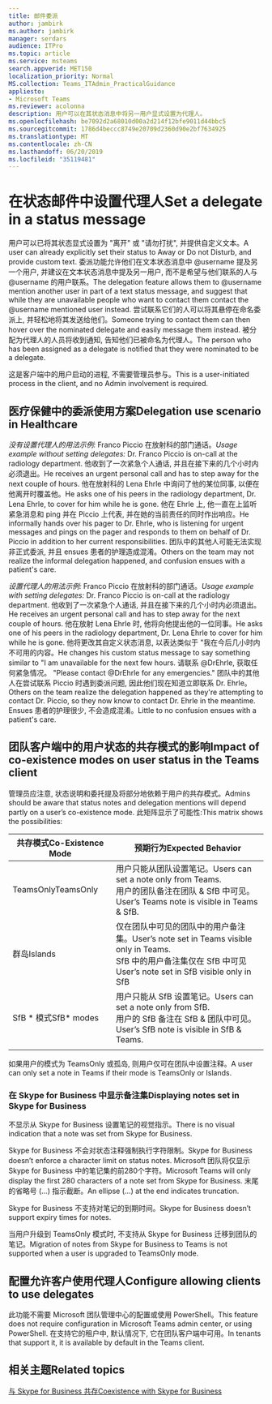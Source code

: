 ```yaml
---
title: 邮件委派
author: jambirk
ms.author: jambirk
manager: serdars
audience: ITPro
ms.topic: article
ms.service: msteams
search.appverid: MET150
localization_priority: Normal
MS.collection: Teams_ITAdmin_PracticalGuidance
appliesto:
- Microsoft Teams
ms.reviewer: acolonna
description: 用户可以在其状态消息中将另一用户显式设置为代理人。
ms.openlocfilehash: be7092d2a68010d00a2d214f12bfe9011d44bbc5
ms.sourcegitcommit: 1786d4beccc8749e20709d2360d90e2bf7634925
ms.translationtype: MT
ms.contentlocale: zh-CN
ms.lasthandoff: 06/20/2019
ms.locfileid: "35119481"
---
```

# <a name="set-a-delegate-in-a-status-message"></a><span data-ttu-id="a844e-103">在状态邮件中设置代理人</span><span class="sxs-lookup"><span data-stu-id="a844e-103">Set a delegate in a status message</span></span>

<span data-ttu-id="a844e-104">用户可以已将其状态显式设置为 "离开" 或 "请勿打扰", 并提供自定义文本。</span><span class="sxs-lookup"><span data-stu-id="a844e-104">A user can already explicitly set their status to Away or Do not Disturb, and provide custom text.</span></span> <span data-ttu-id="a844e-105">委派功能允许他们在文本状态消息中 @username 提及另一个用户, 并建议在文本状态消息中提及另一用户, 而不是希望与他们联系的人与 @username 的用户联系。</span><span class="sxs-lookup"><span data-stu-id="a844e-105">The delegation feature allows them to @username mention another user in part of a text status message, and suggest that while they are unavailable people who want to contact them contact the @username mentioned user instead.</span></span> <span data-ttu-id="a844e-106">尝试联系它们的人可以将其悬停在命名委派上, 并轻松地将其发送给他们。</span><span class="sxs-lookup"><span data-stu-id="a844e-106">Someone trying to contact them can then hover over the nominated delegate and easily message them instead.</span></span>  <span data-ttu-id="a844e-107">被分配为代理人的人员将收到通知, 告知他们已被命名为代理人。</span><span class="sxs-lookup"><span data-stu-id="a844e-107">The person who has been assigned as a delegate is notified that they were nominated to be a delegate.</span></span>

<span data-ttu-id="a844e-108">这是客户端中的用户启动的进程, 不需要管理员参与。</span><span class="sxs-lookup"><span data-stu-id="a844e-108">This is a user-initiated process in the client, and no Admin involvement is required.</span></span>

## <a name="delegation-use-scenario-in-healthcare"></a><span data-ttu-id="a844e-109">医疗保健中的委派使用方案</span><span class="sxs-lookup"><span data-stu-id="a844e-109">Delegation use scenario in Healthcare</span></span>

<span data-ttu-id="a844e-110">*没有设置代理人的用法示例:* Franco Piccio 在放射科的部门通话。</span><span class="sxs-lookup"><span data-stu-id="a844e-110">*Usage example without setting delegates:*  Dr. Franco Piccio is on-call at the radiology department.</span></span> <span data-ttu-id="a844e-111">他收到了一次紧急个人通话, 并且在接下来的几个小时内必须退出。</span><span class="sxs-lookup"><span data-stu-id="a844e-111">He receives an urgent personal call and has to step away for the next couple of hours.</span></span> <span data-ttu-id="a844e-112">他在放射科的 Lena Ehrle 中询问了他的某位同事, 以便在他离开时覆盖他。</span><span class="sxs-lookup"><span data-stu-id="a844e-112">He asks one of his peers in the radiology department, Dr. Lena Ehrle, to cover for him while he is gone.</span></span> <span data-ttu-id="a844e-113">他在 Ehrle 上, 他一直在上监听紧急消息和 ping 并在 Piccio 上代表, 并在她的当前责任的同时作出响应。</span><span class="sxs-lookup"><span data-stu-id="a844e-113">He informally hands over his pager to Dr. Ehrle, who is listening for urgent messages and pings on the pager and responds to them on behalf of Dr. Piccio in addition to her current responsibilities.</span></span> <span data-ttu-id="a844e-114">团队中的其他人可能无法实现非正式委派, 并且 ensues 患者的护理造成混淆。</span><span class="sxs-lookup"><span data-stu-id="a844e-114">Others on the team may not realize the informal delegation happened, and confusion ensues with a patient's care.</span></span>

<span data-ttu-id="a844e-115">*设置代理人的用法示例:* Franco Piccio 在放射科的部门通话。</span><span class="sxs-lookup"><span data-stu-id="a844e-115">*Usage example with setting delegates:* Dr. Franco Piccio is on-call at the radiology department.</span></span> <span data-ttu-id="a844e-116">他收到了一次紧急个人通话, 并且在接下来的几个小时内必须退出。</span><span class="sxs-lookup"><span data-stu-id="a844e-116">He receives an urgent personal call and has to step away for the next couple of hours.</span></span> <span data-ttu-id="a844e-117">他在放射 Lena Ehrle 时, 他将向他提出他的一位同事。</span><span class="sxs-lookup"><span data-stu-id="a844e-117">He asks one of his peers in the radiology department, Dr. Lena Ehrle to cover for him while he is gone.</span></span> <span data-ttu-id="a844e-118">他将更改其自定义状态消息, 以表达类似于 "我在今后几小时内不可用的内容。</span><span class="sxs-lookup"><span data-stu-id="a844e-118">He changes his custom status message to say something similar to "I am unavailable for the next few hours.</span></span> <span data-ttu-id="a844e-119">请联系 @DrEhrle, 获取任何紧急情况。 "</span><span class="sxs-lookup"><span data-stu-id="a844e-119">Please contact @DrEhrle for any emergencies."</span></span>  <span data-ttu-id="a844e-120">团队中的其他人在尝试联系 Piccio 时遇到委派问题, 因此他们现在知道立即联系 Dr. Ehrle。</span><span class="sxs-lookup"><span data-stu-id="a844e-120">Others on the team realize the delegation happened as they're attempting to contact Dr. Piccio, so they now know to contact Dr. Ehrle in the meantime.</span></span> <span data-ttu-id="a844e-121">Ensues 患者的护理很少, 不会造成混淆。</span><span class="sxs-lookup"><span data-stu-id="a844e-121">Little to no confusion ensues with a patient's care.</span></span>

## <a name="impact-of-co-existence-modes-on-user-status-in-the-teams-client"></a><span data-ttu-id="a844e-122">团队客户端中的用户状态的共存模式的影响</span><span class="sxs-lookup"><span data-stu-id="a844e-122">Impact of co-existence modes on user status in the Teams client</span></span>

<span data-ttu-id="a844e-123">管理员应注意, 状态说明和委托提及将部分地依赖于用户的共存模式。</span><span class="sxs-lookup"><span data-stu-id="a844e-123">Admins should be aware that status notes and delegation mentions will depend partly on a user’s co-existence mode.</span></span> <span data-ttu-id="a844e-124">此矩阵显示了可能性:</span><span class="sxs-lookup"><span data-stu-id="a844e-124">This matrix shows the possibilities:</span></span>

|<span data-ttu-id="a844e-125">共存模式</span><span class="sxs-lookup"><span data-stu-id="a844e-125">Co-Existence Mode</span></span> | <span data-ttu-id="a844e-126">预期行为</span><span class="sxs-lookup"><span data-stu-id="a844e-126">Expected Behavior</span></span>|
|---|---|
|<span data-ttu-id="a844e-127">TeamsOnly</span><span class="sxs-lookup"><span data-stu-id="a844e-127">TeamsOnly</span></span> |<span data-ttu-id="a844e-128">用户只能从团队设置笔记。</span><span class="sxs-lookup"><span data-stu-id="a844e-128">Users can set a note only from Teams.</span></span> <br> <span data-ttu-id="a844e-129">用户的团队备注在团队 & SfB 中可见。</span><span class="sxs-lookup"><span data-stu-id="a844e-129">User’s Teams note is visible in Teams & SfB.</span></span> |
|<span data-ttu-id="a844e-130">群岛</span><span class="sxs-lookup"><span data-stu-id="a844e-130">Islands</span></span> | <span data-ttu-id="a844e-131">仅在团队中可见的团队中的用户备注集。</span><span class="sxs-lookup"><span data-stu-id="a844e-131">User’s note set in Teams visible only in Teams.</span></span> <br> <span data-ttu-id="a844e-132">SfB 中的用户备注集仅在 SfB 中可见</span><span class="sxs-lookup"><span data-stu-id="a844e-132">User’s note set in SfB visible only in SfB</span></span> |
|<span data-ttu-id="a844e-133">SfB \* 模式</span><span class="sxs-lookup"><span data-stu-id="a844e-133">SfB\* modes</span></span> | <span data-ttu-id="a844e-134">用户只能从 SfB 设置笔记。</span><span class="sxs-lookup"><span data-stu-id="a844e-134">Users can set a note only from SfB.</span></span> <br> <span data-ttu-id="a844e-135">用户的 SfB 备注在 SfB & 团队中可见。</span><span class="sxs-lookup"><span data-stu-id="a844e-135">User’s SfB note is visible in SfB & Teams.</span></span>  |
|||

<span data-ttu-id="a844e-136">如果用户的模式为 TeamsOnly 或孤岛, 则用户仅可在团队中设置注释。</span><span class="sxs-lookup"><span data-stu-id="a844e-136">A user can only set a note in Teams if their mode is TeamsOnly or Islands.</span></span>  

### <a name="displaying-notes-set-in-skype-for-business"></a><span data-ttu-id="a844e-137">在 Skype for Business 中显示备注集</span><span class="sxs-lookup"><span data-stu-id="a844e-137">Displaying notes set in Skype for Business</span></span>
  
<span data-ttu-id="a844e-138">不显示从 Skype for Business 设置笔记的视觉指示。</span><span class="sxs-lookup"><span data-stu-id="a844e-138">There is no visual indication that a note was set from Skype for Business.</span></span>

<span data-ttu-id="a844e-139">Skype for Business 不会对状态注释强制执行字符限制。</span><span class="sxs-lookup"><span data-stu-id="a844e-139">Skype for Business doesn’t enforce a character limit on status notes.</span></span> <span data-ttu-id="a844e-140">Microsoft 团队将仅显示 Skype for Business 中的笔记集的前280个字符。</span><span class="sxs-lookup"><span data-stu-id="a844e-140">Microsoft Teams will only display the first 280 characters of a note set from Skype for Business.</span></span> <span data-ttu-id="a844e-141">末尾的省略号 (...) 指示截断。</span><span class="sxs-lookup"><span data-stu-id="a844e-141">An ellipse (…) at the end indicates truncation.</span></span>
  
<span data-ttu-id="a844e-142">Skype for Business 不支持对笔记的到期时间。</span><span class="sxs-lookup"><span data-stu-id="a844e-142">Skype for Business doesn’t support expiry times for notes.</span></span>

<span data-ttu-id="a844e-143">当用户升级到 TeamsOnly 模式时, 不支持从 Skype for Business 迁移到团队的笔记。</span><span class="sxs-lookup"><span data-stu-id="a844e-143">Migration of notes from Skype for Business to Teams is not supported when a user is upgraded to TeamsOnly mode.</span></span>

## <a name="configure-allowing-clients-to-use-delegates"></a><span data-ttu-id="a844e-144">配置允许客户使用代理人</span><span class="sxs-lookup"><span data-stu-id="a844e-144">Configure allowing clients to use delegates</span></span>

<span data-ttu-id="a844e-145">此功能不需要 Microsoft 团队管理中心的配置或使用 PowerShell。</span><span class="sxs-lookup"><span data-stu-id="a844e-145">This feature does not require configuration in Microsoft Teams admin center, or using PowerShell.</span></span> <span data-ttu-id="a844e-146">在支持它的租户中, 默认情况下, 它在团队客户端中可用。</span><span class="sxs-lookup"><span data-stu-id="a844e-146">In tenants that support it, it is available by default in the Teams client.</span></span>

## <a name="related-topics"></a><span data-ttu-id="a844e-147">相关主题</span><span class="sxs-lookup"><span data-stu-id="a844e-147">Related topics</span></span>

[<span data-ttu-id="a844e-148">与 Skype for Business 共存</span><span class="sxs-lookup"><span data-stu-id="a844e-148">Coexistence with Skype for Business</span></span>](../../coexistence-chat-calls-presence.md)
